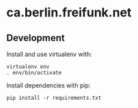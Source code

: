 # ca.berlin.freifunk.net

## Development

Install and use virtualenv with:

```
virtualenv env
. env/bin/activate
```

Install dependencies with pip:

```
pip install -r requirements.txt
```
